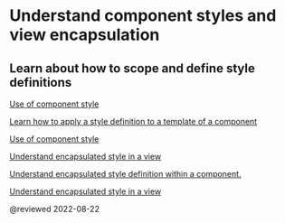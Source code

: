 # Understand component styles and view encapsulation

## Learn about how to scope and define style definitions

<div class="card-container">
    <a href="guide/component/component-use-style" class="docs-card" title="Use of component style">
        <section>Use of component style</section>
        <p>Learn how to apply a style definition to a template of a component</p>
        <p class="card-footer">Use of component style</p>
    </a>
    <a href="guide/component/component-encapsulate-style-overview" class="docs-card" title="Understand encapsulated style in a view">
        <section>Understand encapsulated style in a view</section>
        <p>Understand encapsulated style definition within a component.</p>
        <p class="card-footer">Understand encapsulated style in a view</p>
    </a>
</div>

<!-- links -->

<!-- external links -->

<!-- end links -->

@reviewed 2022-08-22
